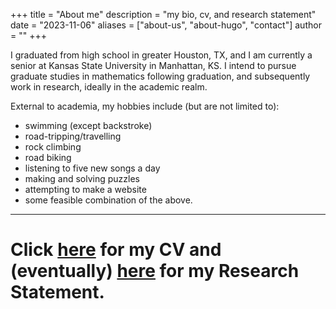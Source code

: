 +++
title = "About me"
description = "my bio, cv, and research statement"
date = "2023-11-06"
aliases = ["about-us", "about-hugo", "contact"]
author = ""
+++

I graduated from high school in greater Houston, TX, and I am currently a senior at Kansas State University in Manhattan, KS. I intend to pursue graduate studies in mathematics following graduation, and subsequently work in research, ideally in the academic realm.

External to academia, my hobbies include (but are not limited to):

- swimming (except backstroke)
- road-tripping/travelling
- rock climbing
- road biking
- listening to five new songs a day
- making and solving puzzles
- attempting to make a website
- some feasible combination of the above.

---
# Click [here](/cvp.pdf) for my CV and (eventually) [here]() for my Research Statement.